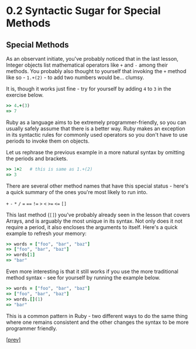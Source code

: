 # 0.2 Syntactic Sugar for Special Methods
## Special Methods
As an observant initiate, you've probably noticed that in the last lesson, Integer objects list mathematical operators like `+` and `-` among their methods. You probably also thought to yourself that invoking the `+` method like so - `1.+(2)` - to add two numbers would be... clumsy.

It is, though it works just fine - try for yourself by adding `4` to `3` in the exercise below.

```ruby
>> 4.+(3)
=> 7
```

Ruby as a language aims to be extremely programmer-friendly, so you can usually safely assume that there is a better way. Ruby makes an exception in its syntactic rules for commonly used operators so you don't have to use periods to invoke them on objects.

Let us rephrase the previous example in a more natural syntax by omitting the periods and brackets.

```ruby
>> 1+2   # this is same as 1.+(2)
=> 3
```

There are several other method names that have this special status - here's a quick summary of the ones you're most likely to run into.

`+`   `-`   `*`   `/`   `=`  `==`   `!=`    `>`   `<`   `>=`    `<=`    `[]`

This last method (`[]`) you've probably already seen in the lesson that covers Arrays, and is arguably the most unique in its syntax. Not only does it not require a period, it also encloses the arguments to itself. Here's a quick example to refresh your memory:

```ruby
>> words = ["foo", "bar", "baz"]
=> ["foo", "bar", "baz"]
>> words[1]
=> "bar"
```

Even more interesting is that it still works if you use the more traditional method syntax - see for yourself by running the example below.

```ruby
>> words = ["foo", "bar", "baz"]
=> ["foo", "bar", "baz"]
>> words.[](1)
=> "bar"
```

This is a common pattern in Ruby - two different ways to do the same thing where one remains consistent and the other changes the syntax to be more programmer friendly.

[\[prev\]](https://github.com/Fahrenhei7/rubymonk/blob/master/ruby_primer/introduction_to_ruby_objects/0_1_more_objects_and_methods.md)
